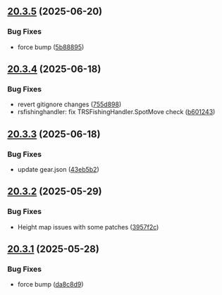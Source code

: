 ## [20.3.5](https://github.com/Torwent/WaspLib/compare/v20.3.4...v20.3.5) (2025-06-20)


### Bug Fixes

* force bump ([5b88895](https://github.com/Torwent/WaspLib/commit/5b88895e2ef6fadf861bb631feac03949a7b9f29))



## [20.3.4](https://github.com/Torwent/WaspLib/compare/v20.3.3...v20.3.4) (2025-06-18)


### Bug Fixes

* revert gitignore changes ([755d898](https://github.com/Torwent/WaspLib/commit/755d89830a0127322692c9e5d921b5d53f76f62a))
* rsfishinghandler: fix TRSFishingHandler.SpotMove check ([b601243](https://github.com/Torwent/WaspLib/commit/b6012432064baa1e8516d24c1f27d02c2182cecf))



## [20.3.3](https://github.com/Torwent/WaspLib/compare/v20.3.2...v20.3.3) (2025-06-18)


### Bug Fixes

* update gear.json ([43eb5b2](https://github.com/Torwent/WaspLib/commit/43eb5b2fe16f52ac1dbaec640bc3e3689eeee7b4))



## [20.3.2](https://github.com/Torwent/WaspLib/compare/v20.3.1...v20.3.2) (2025-05-29)


### Bug Fixes

* Height map issues with some patches ([3957f2c](https://github.com/Torwent/WaspLib/commit/3957f2c14e8f6793d379b2381720e2139093925a))



## [20.3.1](https://github.com/Torwent/WaspLib/compare/v20.3.0...v20.3.1) (2025-05-28)


### Bug Fixes

* force bump ([da8c8d9](https://github.com/Torwent/WaspLib/commit/da8c8d97d755f442e20211cc598d54edb40fdd65))



